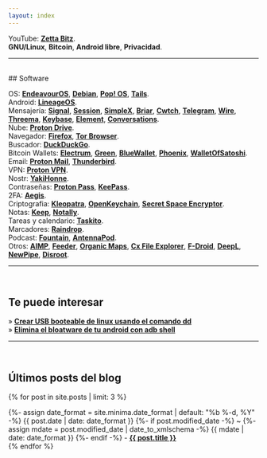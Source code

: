 ```yaml
---
layout: index
---
```


YouTube:  <a href="https://youtube.com/%40ZettaBitz" target="_blank">**Zetta Bitz**</a>.<br>**GNU/Linux**,  **Bitcoin**,  **Android libre**, **Privacidad**.

---
<br>
## Software

OS: <a href="https://endeavouros.com" target="_blank">**EndeavourOS**</a>, <a href="https://www.debian.org" target="_blank">**Debian**</a>, <a href="https://pop.system76.com" target="_blank">**Pop! OS**</a>, <a href="https://tails.boum.org" target="_blank">**Tails**</a>.<br>
Android: <a href="https://lineageos.org" target="_blank">**LineageOS**</a>.<br>
Mensajería: <a href="https://signal.org" target="_blank">**Signal**</a>, <a href="https://getsession.org" target="_blank">**Session**</a>, <a href="https://simplex.chat" target="_blank">**SimpleX**</a>, <a href="https://briarproject.org" target="_blank">**Briar**</a>, <a href="https://cwtch.im" target="_blank">**Cwtch**</a>, <a href="https://telegram.org" target="_blank">**Telegram**</a>, <a href="https://wire.com" target="_blank">**Wire**</a>, <a href="https://threema.ch" target="_blank">**Threema**</a>, <a href="https://keybase.io" target="_blank">**Keybase**</a>, <a href="https://element.io" target="_blank">**Element**</a>, <a href="https://conversations.im" target="_blank">**Conversations**</a>.<br>
Nube: <a href="https://proton.me" target="_blank">**Proton Drive**</a>.<br>
Navegador: <a href="https://www.mozilla.org" target="_blank">**Firefox**</a>, <a href="https://www.torproject.org" target="_blank">**Tor Browser**</a>.<br>
Buscador: <a href="https://duckduckgo.com" target="_blank">**DuckDuckGo**</a>.<br>
Bitcoin Wallets: <a href="https://electrum.org" target="_blank">**Electrum**</a>, <a href="https://blockstream.com/green" target="_blank">**Green**</a>, <a href="https://bluewallet.io" target="_blank">**BlueWallet**</a>, <a href="https://phoenix.acinq.co" target="_blank">**Phoenix**</a>, <a href="https://www.walletofsatoshi.com" target="_blank">**WalletOfSatoshi**</a>.<br>
Email: <a href="https://proton.me" target="_blank">**Proton Mail**</a>, <a href="https://www.thunderbird.net" target="_blank">**Thunderbird**</a>.<br>
VPN: <a href="https://proton.me" target="_blank">**Proton VPN**</a>.<br>
Nostr: <a href="https://www.yakihonne.com/yakihonne-mobile-app" target="_blank">**YakiHonne**</a>.<br>
Contraseñas: <a href="https://proton.me" target="_blank">**Proton Pass**</a>, <a href="https://keepass.info/download.html" target="_blank">**KeePass**</a>.<br>
2FA: <a href="https://getaegis.app" target="_blank">**Aegis**</a>.<br>
Criptografia: <a href="https://apps.kde.org/es/kleopatra/" target="_blank">**Kleopatra**</a>, <a href="https://www.openkeychain.org" target="_blank">**OpenKeychain**</a>, <a href="https://paranoiaworks.mobi/sse/" target="_blank">**Secret Space Encryptor**</a>.<br>
Notas: <a href="https://keep.google.com" target="_blank">**Keep**</a>, <a href="https://github.com/OmGodse/Notally" target="_blank">**Notally**</a>.<br>
Tareas y calendario: <a href="https://taskito.io" target="_blank">**Taskito**</a>.<br>Marcadores: <a href="https://raindrop.io" target="_blank">**Raindrop**</a>.<br>Podcast: <a href="https://fountain.fm" target="_blank">**Fountain**</a>, <a href="https://antennapod.org" target="_blank">**AntennaPod**</a>.<br>Otros: <a href="https://www.aimp.ru" target="_blank">**AIMP**</a>, <a href="https://github.com/spacecowboy/feeder" target="_blank">**Feeder**</a>, <a href="https://organicmaps.app" target="_blank">**Organic Maps**</a>, <a href="https://play.google.com/store/apps/details?id=com.cxinventor.file.explorer" target="_blank">**Cx File Explorer**</a>, <a href="https://f-droid.org" target="_blank">**F-Droid**</a>, <a href="https://www.deepl.com" target="_blank">**DeepL**</a>, <a href="https://newpipe.net" target="_blank">**NewPipe**</a>, <a href="https://disroot.org" target="_blank">**Disroot**</a>.

---
<br>

## Te puede interesar

&raquo; [**Crear USB booteable de linux usando el comando dd**](https://zettafounder.github.io/zettabitz/notes/2024-04-17-comando-dd.html)<br>&raquo; [**Elimina el bloatware de tu android con adb shell**](https://zettafounder.github.io/zettabitz/notes/2022-01-07-eliminar-apps-preinstaladas-android.html)

---
<br>

## Últimos posts del blog

{% for post in site.posts  | limit: 3 %}
  <div>{%- assign date_format = site.minima.date_format | default: "%b %-d, %Y" -%}
    <time class="dt-published" datetime="{{ post.date | date_to_xmlschema }}" itemprop="datePublished">
      {{ post.date | date: date_format }}
    </time>
    {%- if post.modified_date -%}
      ~ 
      {%- assign mdate = post.modified_date | date_to_xmlschema -%}
      <time class="dt-modified" datetime="{{ mdate }}" itemprop="dateModified">
        {{ mdate | date: date_format }}
      </time>
    {%- endif -%} - <a href=".{{ post.url }}"><strong>{{ post.title }}</strong></a></div> 
{% endfor %}